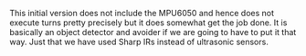 This initial version does not include the MPU6050 and hence does not execute turns pretty precisely but it does somewhat get the job done.
It is basically an object detector and avoider if we are going to have to put it that way. Just that we have used Sharp IRs instead of ultrasonic sensors.

